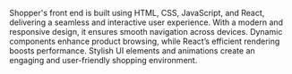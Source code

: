 Shopper's front end is built using HTML, CSS, JavaScript, and React, delivering a seamless and interactive user experience. With a modern and responsive design, it ensures smooth navigation across devices. Dynamic components enhance product browsing, while React’s efficient rendering boosts performance. Stylish UI elements and animations create an engaging and user-friendly shopping environment.